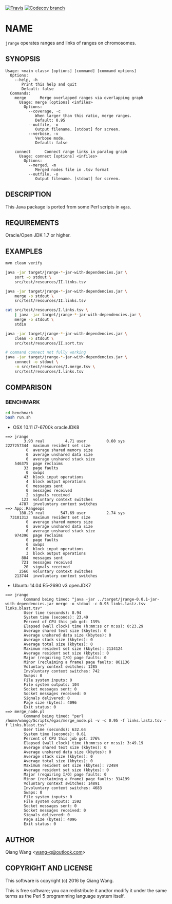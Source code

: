 [![Travis](https://img.shields.io/travis/wang-q/jrange.svg)](https://travis-ci.org/wang-q/jrange)
[![Codecov branch](https://img.shields.io/codecov/c/github/wang-q/jrange/master.svg)](https://codecov.io/github/wang-q/jrange?branch=master)

# NAME

`jrange` operates ranges and links of ranges on chromosomes.

## SYNOPSIS

```
Usage: <main class> [options] [command] [command options]
  Options:
    --help, -h
       Print this help and quit
       Default: false
  Commands:
    merge      Merge overlapped ranges via overlapping graph
      Usage: merge [options] <infiles>
        Options:
          --coverage, -c
             When larger than this ratio, merge ranges.
             Default: 0.95
          --outfile, -o
             Output filename. [stdout] for screen.
          --verbose, -v
             Verbose mode.
             Default: false

    connect      Connect range links in paralog graph
      Usage: connect [options] <infiles>
        Options:
          --merged, -m
             Merged nodes file in .tsv format
          --outfile, -o
             Output filename. [stdout] for screen.

```

## DESCRIPTION

This Java package is ported from some Perl scripts in `egas`.

## REQUIREMENTS

Oracle/Open JDK 1.7 or higher.

## EXAMPLES

```bash
mvn clean verify

java -jar target/jrange-*-jar-with-dependencies.jar \
    sort -o stdout \
    src/test/resources/II.links.tsv

java -jar target/jrange-*-jar-with-dependencies.jar \
    merge -o stdout \
    src/test/resources/II.links.tsv

cat src/test/resources/I.links.tsv \
    | java -jar target/jrange-*-jar-with-dependencies.jar \
    merge -o stdout \
    stdin

java -jar target/jrange-*-jar-with-dependencies.jar \
    clean -o stdout \
    src/test/resources/II.sort.tsv

# command connect not fully working
java -jar target/jrange-*-jar-with-dependencies.jar \
    connect -o stdout \
    -m src/test/resources/I.merge.tsv \
    src/test/resources/I.links.tsv
```

## COMPARISON

### BENCHMARK

```bash
cd benchmark
bash run.sh
```

* OSX 10.11 i7-6700k oracleJDK8

```
==> jrange
        3.93 real         4.71 user         0.60 sys
2227257344  maximum resident set size
         0  average shared memory size
         0  average unshared data size
         0  average unshared stack size
    546375  page reclaims
        33  page faults
         0  swaps
        43  block input operations
         4  block output operations
         0  messages sent
         0  messages received
         2  signals received
       123  voluntary context switches
      4787  involuntary context switches
==> App::Rangeops
      188.23 real       547.69 user         2.74 sys
  73101312  maximum resident set size
         0  average shared memory size
         0  average unshared data size
         0  average unshared stack size
    974396  page reclaims
         0  page faults
         0  swaps
         0  block input operations
         3  block output operations
       804  messages sent
       721  messages received
        20  signals received
      2566  voluntary context switches
    213744  involuntary context switches
```

* Ubuntu 14.04 E5-2690 v3 openJDK7

```
==> jrange
        Command being timed: "java -jar ../target/jrange-0.0.1-jar-with-dependencies.jar merge -o stdout -c 0.95 links.lastz.tsv links.blast.tsv"
        User time (seconds): 8.94
        System time (seconds): 23.49
        Percent of CPU this job got: 139%
        Elapsed (wall clock) time (h:mm:ss or m:ss): 0:23.29
        Average shared text size (kbytes): 0
        Average unshared data size (kbytes): 0
        Average stack size (kbytes): 0
        Average total size (kbytes): 0
        Maximum resident set size (kbytes): 2134124
        Average resident set size (kbytes): 0
        Major (requiring I/O) page faults: 0
        Minor (reclaiming a frame) page faults: 861136
        Voluntary context switches: 1285
        Involuntary context switches: 742
        Swaps: 0
        File system inputs: 0
        File system outputs: 104
        Socket messages sent: 0
        Socket messages received: 0
        Signals delivered: 0
        Page size (bytes): 4096
        Exit status: 0
==> merge_node.pl
        Command being timed: "perl /home/wangq/Scripts/egas/merge_node.pl -v -c 0.95 -f links.lastz.tsv -f links.blast.tsv"
        User time (seconds): 632.64
        System time (seconds): 0.61
        Percent of CPU this job got: 276%
        Elapsed (wall clock) time (h:mm:ss or m:ss): 3:49.19
        Average shared text size (kbytes): 0
        Average unshared data size (kbytes): 0
        Average stack size (kbytes): 0
        Average total size (kbytes): 0
        Maximum resident set size (kbytes): 72484
        Average resident set size (kbytes): 0
        Major (requiring I/O) page faults: 0
        Minor (reclaiming a frame) page faults: 314199
        Voluntary context switches: 14891
        Involuntary context switches: 4683
        Swaps: 0
        File system inputs: 0
        File system outputs: 1592
        Socket messages sent: 0
        Socket messages received: 0
        Signals delivered: 0
        Page size (bytes): 4096
        Exit status: 0
```

## AUTHOR

Qiang Wang &lt;wang-q@outlook.com&gt;

## COPYRIGHT AND LICENSE

This software is copyright (c) 2016 by Qiang Wang.

This is free software; you can redistribute it and/or modify it under the same terms as the Perl 5
programming language system itself.

